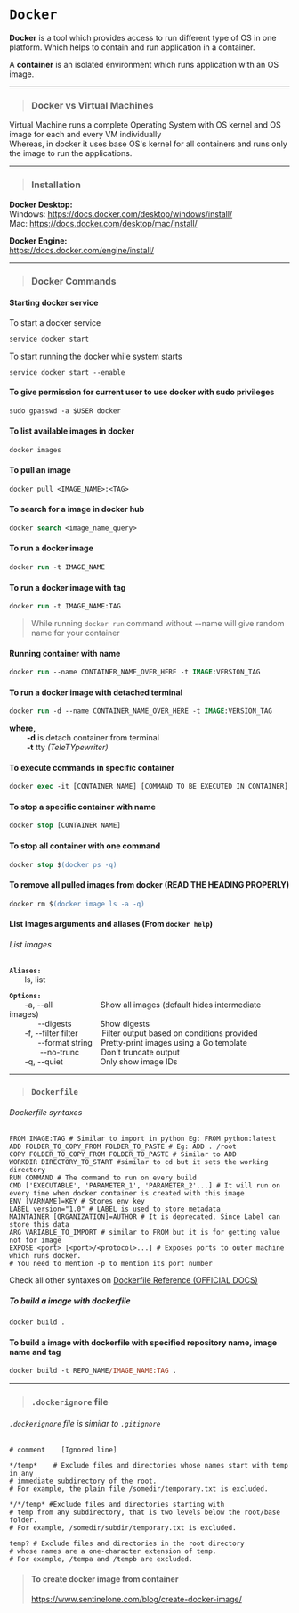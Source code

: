 # **`Docker`**
**Docker** is a tool which provides access to run different type of OS in one platform. Which helps to contain and run application in a container. 

A **container** is an isolated environment which runs application with an OS image.
<hr>

> ### Docker vs Virtual Machines
Virtual Machine runs a complete Operating System with OS kernel and OS image for each and every VM individually<br>
Whereas, in docker it uses base OS's kernel for all containers and runs only the image to run the applications.
<hr>

> ### Installation
**Docker Desktop:**<br>
 Windows: https://docs.docker.com/desktop/windows/install/<br>
 Mac: https://docs.docker.com/desktop/mac/install/

**Docker Engine:**<br>
 https://docs.docker.com/engine/install/

<hr>

> ### Docker Commands

#### Starting docker service
To start a docker service
```ps
service docker start
```

To start running the docker while system starts
```
service docker start --enable
```

#### To give permission for current user to use docker with sudo privileges
```ps
sudo gpasswd -a $USER docker
```

#### To list available images in docker

```ps
docker images
```

#### To pull an image

```ps
docker pull <IMAGE_NAME>:<TAG>
```

#### To search for a image in docker hub

```ps
docker search <image_name_query>
```

#### To run a docker image

```ps
docker run -t IMAGE_NAME
```

#### To run a docker image with tag

```ps
docker run -t IMAGE_NAME:TAG
```

> While running `docker run` command without --name will give random name for your container 

#### Running container with name

```ps
docker run --name CONTAINER_NAME_OVER_HERE -t IMAGE:VERSION_TAG
```

#### To run a docker image with detached terminal

```ps
docker run -d --name CONTAINER_NAME_OVER_HERE -t IMAGE:VERSION_TAG
```

**where,**<br>
&nbsp;&nbsp;&nbsp;&nbsp;&nbsp;&nbsp;&nbsp; **-d** is detach container from terminal<br>
&nbsp;&nbsp;&nbsp;&nbsp;&nbsp;&nbsp;&nbsp; **-t** tty *(TeleTYpewriter)*

#### To execute commands in specific container

```ps
docker exec -it [CONTAINER_NAME] [COMMAND TO BE EXECUTED IN CONTAINER]
```

#### To stop a specific container with name

```ps
docker stop [CONTAINER NAME]
```

#### To stop all container with one command

```ps
docker stop $(docker ps -q)
```

#### To remove all pulled images from docker (READ THE HEADING PROPERLY)
```ps
docker rm $(docker image ls -a -q)
```

#### List images arguments and aliases (From `docker help`) 
###### List images

**`Aliases:`**<br>
&nbsp;&nbsp;&nbsp;&nbsp;&nbsp;&nbsp; ls, list

**`Options:`**<br>
&nbsp;&nbsp;&nbsp;&nbsp;&nbsp;&nbsp;  -a, --all&nbsp;&nbsp;&nbsp;&nbsp;&nbsp;&nbsp;&nbsp;&nbsp;&nbsp;&nbsp;&nbsp;&nbsp;&nbsp;&nbsp;&nbsp;&nbsp;&nbsp;&nbsp;&nbsp;&nbsp;&nbsp;&nbsp;Show all images (default hides intermediate images)<br>
&nbsp;&nbsp;&nbsp;&nbsp;&nbsp;&nbsp;&nbsp;&nbsp;&nbsp;&nbsp;&nbsp;&nbsp;      --digests         &nbsp;&nbsp;&nbsp;&nbsp;&nbsp;&nbsp;&nbsp;&nbsp;&nbsp;&nbsp;&nbsp;&nbsp;Show digests<br>
&nbsp;&nbsp;&nbsp;&nbsp;&nbsp;&nbsp;  -f, --filter filter&nbsp;&nbsp;&nbsp;&nbsp;&nbsp;&nbsp;&nbsp;&nbsp;&nbsp;&nbsp;&nbsp;Filter output based on conditions provided<br>
&nbsp;&nbsp;&nbsp;&nbsp;&nbsp;&nbsp;&nbsp;&nbsp;&nbsp;&nbsp;&nbsp;&nbsp;      --format string   &nbsp;&nbsp;&nbsp;Pretty-print images using a Go template<br>
&nbsp;&nbsp;&nbsp;&nbsp;&nbsp;&nbsp;&nbsp;&nbsp;&nbsp;&nbsp;&nbsp;&nbsp;&nbsp;      --no-trunc        &nbsp;&nbsp;&nbsp;&nbsp;&nbsp;&nbsp;&nbsp;&nbsp;&nbsp;Don't truncate output<br>
&nbsp;&nbsp;&nbsp;&nbsp;&nbsp;&nbsp;  -q, --quiet&nbsp;&nbsp;&nbsp;&nbsp;&nbsp;&nbsp;&nbsp;&nbsp;&nbsp;&nbsp;&nbsp;&nbsp;&nbsp;&nbsp;&nbsp;&nbsp;           Only show image IDs<br>
<hr>


> ### `Dockerfile`
###### Dockerfile syntaxes
```docker
FROM IMAGE:TAG # Similar to import in python Eg: FROM python:latest
ADD FOLDER_TO_COPY_FROM FOLDER_TO_PASTE # Eg: ADD . /root
COPY FOLDER_TO_COPY_FROM FOLDER_TO_PASTE # Similar to ADD 
WORKDIR DIRECTORY_TO_START #similar to cd but it sets the working directory
RUN COMMAND # The command to run on every build
CMD ['EXECUTABLE', 'PARAMETER_1', 'PARAMETER_2'...] # It will run on every time when docker container is created with this image 
ENV [VARNAME]=KEY # Stores env key 
LABEL version="1.0" # LABEL is used to store metadata
MAINTAINER [ORGANIZATION]=AUTHOR # It is deprecated, Since Label can store this data
ARG VARIABLE_TO_IMPORT # similar to FROM but it is for getting value not for image
EXPOSE <port> [<port>/<protocol>...] # Exposes ports to outer machine which runs docker.        
# You need to mention -p to mention its port number
```
Check all other syntaxes on [Dockerfile Reference (OFFICIAL DOCS)](https://docs.docker.com/engine/reference/builder/)

##### To build a image with dockerfile
```ps
docker build .
```

#### To build a image with dockerfile with specified repository name, image name and tag
```ps
docker build -t REPO_NAME/IMAGE_NAME:TAG .
```
<hr>

> ### `.dockerignore` file
###### `.dockerignore` file is similar to `.gitignore`
```docker
# comment    [Ignored line]

*/temp*    # Exclude files and directories whose names start with temp in any 
# immediate subdirectory of the root. 
# For example, the plain file /somedir/temporary.txt is excluded.

*/*/temp* #Exclude files and directories starting with
# temp from any subdirectory, that is two levels below the root/base folder.
# For example, /somedir/subdir/temporary.txt is excluded.

temp? # Exclude files and directories in the root directory
# whose names are a one-character extension of temp.
# For example, /tempa and /tempb are excluded.
```

> #### To create docker image from container
> https://www.sentinelone.com/blog/create-docker-image/
